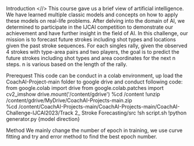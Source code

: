 Introduction <//>
</b>This course gave us a brief view of artificial intelligence. We have learned multiple classic models and concepts on how to apply these models on real-life problems. After delving into the domain of AI, we determined to participate in the IJCAI competition to demonstrate our achievement and have further insight in the field of AI.
    In this challenge, our mission is to forecast future strokes including shot types and locations given the past stroke sequences. For each singles rally, given the observed 4 strokes with type-area pairs and two players, the goal is to predict the future strokes including shot types and area coordinates for the next n steps. n is various based on the length of the rally.

Prerequest
    This code can be conduct in a colab environment, up load the CoachAI-Project-main folder to google drive and conduct following code:
    from google.colab import drive
    from google.colab.patches import cv2_imshow
    drive.mount('/content/gdrive')
    %cd /content
    !unzip /content/gdrive/MyDrive/CoachAI-Projects-main.zip  
    %cd /content/CoachAI-Projects-main/CoachAI-Projects-main/CoachAI-Challenge-IJCAI2023/Track 2_ Stroke Forecasting/src
    !sh script.sh
    !python generator.py {model direction}
   
Method
    We mainly change the number of epoch in training, we use curve fitting and try and error method to find the best epoch number.
